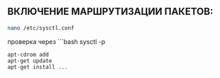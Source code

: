 ##  ВКЛЮЧЕНИЕ МАРШРУТИЗАЦИИ ПАКЕТОВ:

```bash
nano /etc/sysctl.conf
```
проверка через ```bash
sysctl -p 
```
apt-cdrom add
apt-get update
apt-get install ... 
```
